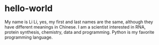 # hello-world

My name is Li Li, yes, my first and last names are the same, although they have different meanings in Chinese.  I am a scientist interested in RNA, protein synthesis, chemistry, data and programming.  Python is my favorite programming language.
